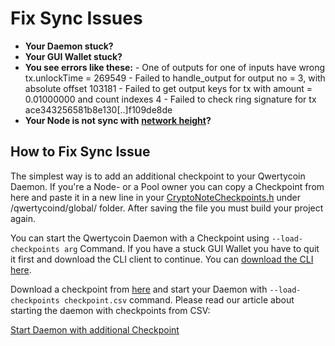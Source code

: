 # Fix Sync Issues

* **Your Daemon stuck?**
* **Your GUI Wallet stuck?**
* **You see errors like these:**  - One of outputs for one of inputs have wrong tx.unlockTime = 269549  - Failed to handle\_output for output no = 3, with absolute offset 103181  - Failed to get output keys for tx with amount = 0.01000000 and count indexes 4  - Failed to check ring signature for tx ace343256581b8e130\[..\]f109de8de
* **Your Node is not sync with** [**network height**](https://api.qwertycoin.org/height/)**?**

## How to Fix Sync Issue

The simplest way is to add an additional checkpoint to your Qwertycoin Daemon. If you're a Node- or a Pool owner you can copy a Checkpoint from here and paste it in a new line in your [CryptoNoteCheckpoints.h](https://github.com/qwertycoin-org/qwertycoin/blob/master/src/CryptoNoteCheckpoints.h) under /qwertycoind/global/ folder. After saving the file you must build your project again.

You can start the Qwertycoin Daemon with a Checkpoint using `--load-checkpoints arg` Command. If you have a stuck GUI Wallet you have to quit it first and download the CLI client to continue. You can [download the CLI here](https://github.com/qwertycoin-org/qwertycoin/releases).

Download a checkpoint from [here](https://explorer.qwertycoin.org/q/checkpoint_csv) and start your Daemon with `--load-checkpoints checkpoint.csv` command. Please read our article about starting the daemon with checkpoints from CSV:

[Start Daemon with additional Checkpoint](https://docs.qwertycoin.org/node/load-checkpoints)





